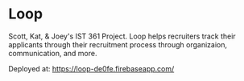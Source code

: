 # Loop

Scott, Kat, & Joey's IST 361 Project. Loop helps recruiters track their applicants through their recruitment process through organizaion, communication, and more.

Deployed at: https://loop-de0fe.firebaseapp.com/
